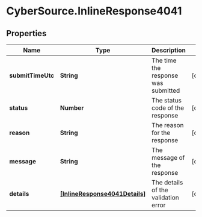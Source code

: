 # CyberSource.InlineResponse4041

## Properties
Name | Type | Description | Notes
------------ | ------------- | ------------- | -------------
**submitTimeUtc** | **String** | The time the response was submitted | [optional] 
**status** | **Number** | The status code of the response | [optional] 
**reason** | **String** | The reason for the response | [optional] 
**message** | **String** | The message of the response | [optional] 
**details** | [**[InlineResponse4041Details]**](InlineResponse4041Details.md) | The details of the validation error | [optional] 


